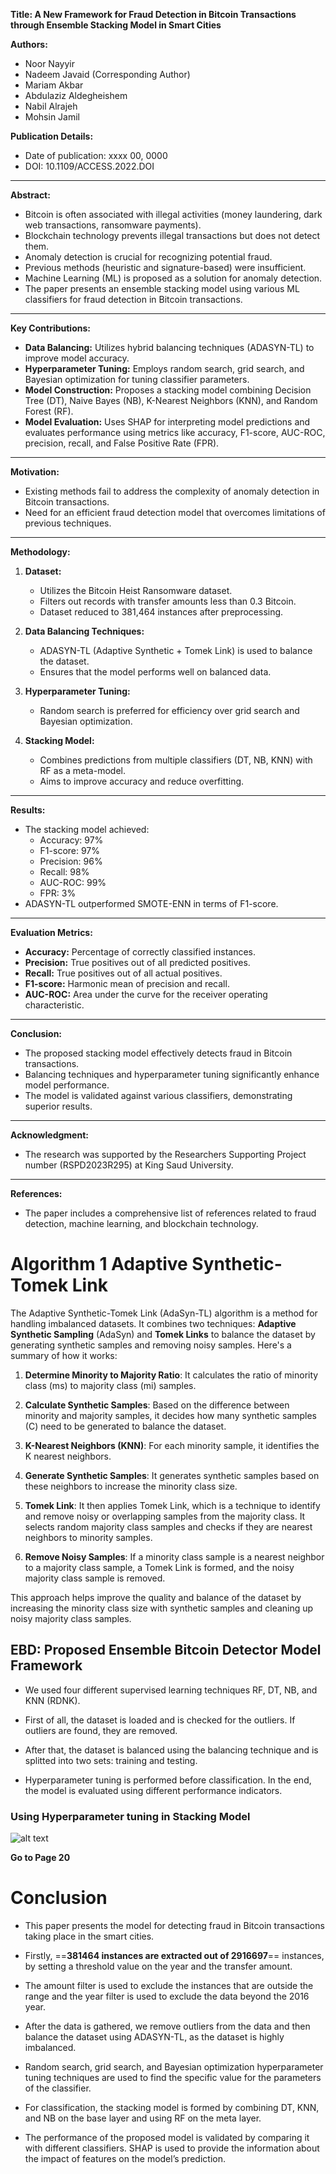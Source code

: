 
**Title: A New Framework for Fraud Detection in Bitcoin Transactions through Ensemble Stacking Model in Smart Cities**

**Authors:**

- Noor Nayyir
- Nadeem Javaid (Corresponding Author)
- Mariam Akbar
- Abdulaziz Aldegheishem
- Nabil Alrajeh
- Mohsin Jamil

**Publication Details:**

- Date of publication: xxxx 00, 0000
- DOI: 10.1109/ACCESS.2022.DOI

---

**Abstract:**

- Bitcoin is often associated with illegal activities (money laundering, dark web transactions, ransomware payments).
- Blockchain technology prevents illegal transactions but does not detect them.
- Anomaly detection is crucial for recognizing potential fraud.
- Previous methods (heuristic and signature-based) were insufficient.
- Machine Learning (ML) is proposed as a solution for anomaly detection.
- The paper presents an ensemble stacking model using various ML classifiers for fraud detection in Bitcoin transactions.

---

**Key Contributions:**

- **Data Balancing:** Utilizes hybrid balancing techniques (ADASYN-TL) to improve model accuracy.
- **Hyperparameter Tuning:** Employs random search, grid search, and Bayesian optimization for tuning classifier parameters.
- **Model Construction:** Proposes a stacking model combining Decision Tree (DT), Naive Bayes (NB), K-Nearest Neighbors (KNN), and Random Forest (RF).
- **Model Evaluation:** Uses SHAP for interpreting model predictions and evaluates performance using metrics like accuracy, F1-score, AUC-ROC, precision, recall, and False Positive Rate (FPR).

---

**Motivation:**

- Existing methods fail to address the complexity of anomaly detection in Bitcoin transactions.
- Need for an efficient fraud detection model that overcomes limitations of previous techniques.

---

**Methodology:**

1. **Dataset:**
    
    - Utilizes the Bitcoin Heist Ransomware dataset.
    - Filters out records with transfer amounts less than 0.3 Bitcoin.
    - Dataset reduced to 381,464 instances after preprocessing.
2. **Data Balancing Techniques:**
    
    - ADASYN-TL (Adaptive Synthetic + Tomek Link) is used to balance the dataset.
    - Ensures that the model performs well on balanced data.
3. **Hyperparameter Tuning:**
    
    - Random search is preferred for efficiency over grid search and Bayesian optimization.
4. **Stacking Model:**
    
    - Combines predictions from multiple classifiers (DT, NB, KNN) with RF as a meta-model.
    - Aims to improve accuracy and reduce overfitting.

---

**Results:**

- The stacking model achieved:
    - Accuracy: 97%
    - F1-score: 97%
    - Precision: 96%
    - Recall: 98%
    - AUC-ROC: 99%
    - FPR: 3%
- ADASYN-TL outperformed SMOTE-ENN in terms of F1-score.

---

**Evaluation Metrics:**

- **Accuracy:** Percentage of correctly classified instances.
- **Precision:** True positives out of all predicted positives.
- **Recall:** True positives out of all actual positives.
- **F1-score:** Harmonic mean of precision and recall.
- **AUC-ROC:** Area under the curve for the receiver operating characteristic.

---

**Conclusion:**

- The proposed stacking model effectively detects fraud in Bitcoin transactions.
- Balancing techniques and hyperparameter tuning significantly enhance model performance.
- The model is validated against various classifiers, demonstrating superior results.

---

**Acknowledgment:**

- The research was supported by the Researchers Supporting Project number (RSPD2023R295) at King Saud University.

---

**References:**

- The paper includes a comprehensive list of references related to fraud detection, machine learning, and blockchain technology.



# Algorithm 1 Adaptive Synthetic-Tomek Link

The Adaptive Synthetic-Tomek Link (AdaSyn-TL) algorithm is a method for handling imbalanced datasets. It combines two techniques: **Adaptive Synthetic Sampling** (AdaSyn) and **Tomek Links** to balance the dataset by generating synthetic samples and removing noisy samples. Here's a summary of how it works:

1. **Determine Minority to Majority Ratio**: It calculates the ratio of minority class (ms) to majority class (mi) samples.

2. **Calculate Synthetic Samples**: Based on the difference between minority and majority samples, it decides how many synthetic samples (C) need to be generated to balance the dataset.

3. **K-Nearest Neighbors (KNN)**: For each minority sample, it identifies the K nearest neighbors.

4. **Generate Synthetic Samples**: It generates synthetic samples based on these neighbors to increase the minority class size.

5. **Tomek Link**: It then applies Tomek Link, which is a technique to identify and remove noisy or overlapping samples from the majority class. It selects random majority class samples and checks if they are nearest neighbors to minority samples.

6. **Remove Noisy Samples**: If a minority class sample is a nearest neighbor to a majority class sample, a Tomek Link is formed, and the noisy majority class sample is removed.

This approach helps improve the quality and balance of the dataset by increasing the minority class size with synthetic samples and cleaning up noisy majority class samples.

## EBD: Proposed Ensemble Bitcoin Detector Model Framework

- We used four different supervised
learning techniques RF, DT, NB, and KNN (RDNK).

- First of all, the dataset is loaded and is checked for
the outliers. If outliers are found, they are removed.

- After that, the dataset is balanced using the balancing technique and is splitted into two sets: training and testing.

- Hyperparameter tuning is performed before classification. In the end, the model is evaluated using different performance indicators.

### Using Hyperparameter tuning in Stacking Model

![alt text](image.png)


**Go to Page 20**



# Conclusion

- This paper presents the model for detecting fraud in Bitcoin transactions taking place in the smart cities.

- Firstly, ==**381464 instances are extracted out of 2916697**== instances, by setting a threshold value on the year and the transfer amount.

- The amount filter is used to exclude the instances that are outside the range and the year filter is used to exclude the data beyond the 2016 year.

- After the data is gathered, we remove outliers from the
data and then balance the dataset using ADASYN-TL, as the dataset is highly imbalanced.

- Random search, grid search, and Bayesian optimization hyperparameter tuning techniques are used to find the specific value for the parameters of the classifier.

- For classification, the stacking model is formed by combining DT, KNN, and NB on the base layer and using RF on the meta layer.

- The performance of the proposed model is validated by
comparing it with different classifiers. SHAP is used
to provide the information about the impact of features
on the model’s prediction.